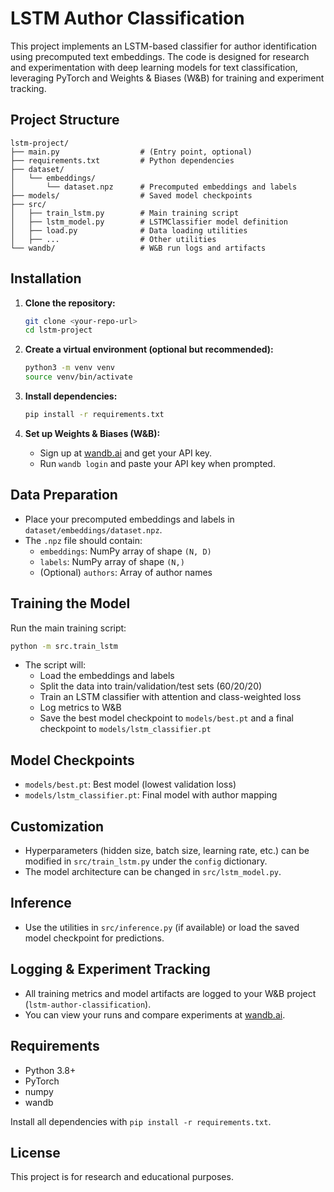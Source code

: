 # LSTM Author Classification

This project implements an LSTM-based classifier for author identification using precomputed text embeddings. The code is designed for research and experimentation with deep learning models for text classification, leveraging PyTorch and Weights & Biases (W&B) for training and experiment tracking.

## Project Structure

```
lstm-project/
├── main.py                  # (Entry point, optional)
├── requirements.txt         # Python dependencies
├── dataset/
│   └── embeddings/
│       └── dataset.npz      # Precomputed embeddings and labels
├── models/                  # Saved model checkpoints
├── src/
│   ├── train_lstm.py        # Main training script
│   ├── lstm_model.py        # LSTMClassifier model definition
│   ├── load.py              # Data loading utilities
│   ├── ...                  # Other utilities
└── wandb/                   # W&B run logs and artifacts
```

## Installation

1. **Clone the repository:**
   ```bash
   git clone <your-repo-url>
   cd lstm-project
   ```

2. **Create a virtual environment (optional but recommended):**
   ```bash
   python3 -m venv venv
   source venv/bin/activate
   ```

3. **Install dependencies:**
   ```bash
   pip install -r requirements.txt
   ```

4. **Set up Weights & Biases (W&B):**
   - Sign up at [wandb.ai](https://wandb.ai/) and get your API key.
   - Run `wandb login` and paste your API key when prompted.

## Data Preparation

- Place your precomputed embeddings and labels in `dataset/embeddings/dataset.npz`.
- The `.npz` file should contain:
  - `embeddings`: NumPy array of shape `(N, D)`
  - `labels`: NumPy array of shape `(N,)`
  - (Optional) `authors`: Array of author names

## Training the Model

Run the main training script:

```bash
python -m src.train_lstm
```

- The script will:
  - Load the embeddings and labels
  - Split the data into train/validation/test sets (60/20/20)
  - Train an LSTM classifier with attention and class-weighted loss
  - Log metrics to W&B
  - Save the best model checkpoint to `models/best.pt` and a final checkpoint to `models/lstm_classifier.pt`

## Model Checkpoints

- `models/best.pt`: Best model (lowest validation loss)
- `models/lstm_classifier.pt`: Final model with author mapping

## Customization

- Hyperparameters (hidden size, batch size, learning rate, etc.) can be modified in `src/train_lstm.py` under the `config` dictionary.
- The model architecture can be changed in `src/lstm_model.py`.

## Inference

- Use the utilities in `src/inference.py` (if available) or load the saved model checkpoint for predictions.

## Logging & Experiment Tracking

- All training metrics and model artifacts are logged to your W&B project (`lstm-author-classification`).
- You can view your runs and compare experiments at [wandb.ai](https://wandb.ai/).

## Requirements

- Python 3.8+
- PyTorch
- numpy
- wandb

Install all dependencies with `pip install -r requirements.txt`.

## License

This project is for research and educational purposes.
